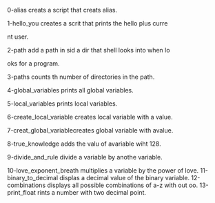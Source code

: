 0-alias creats a script that creats alias.                  

1-hello_you creates a scrit that prints the hello plus curre

nt user.                                                    

2-path add a path in sid a dir that shell looks into when lo

oks for a program.                                          

3-paths counts th number of directories in the path.        

4-global_variables prints all global variables.             

5-local_variables prints local variables.                   

6-create_local_variable creates local variable with a value.

7-creat_global_variablecreates global variable with avalue. 

8-true_knowledge adds the valu of avariable wiht 128.       

9-divide_and_rule divide a variable by anothe variable.     

10-love_exponent_breath multiplies a variable by the power of love.
11-binary_to_decimal displas a decimal value of the binary variable.
12-combinations displays all possible combinations of a-z with out oo.
13-print_float rints a number with two decimal point.
